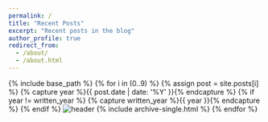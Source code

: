 ```yaml
---
permalink: /
title: "Recent Posts"
excerpt: "Recent posts in the blog"
author_profile: true
redirect_from: 
  - /about/
  - /about.html
---
```

{% include base_path %}
{% for i in (0..9) %}
  {% assign post = site.posts[i] %}
  {% capture year %}{{ post.date | date: '%Y' }}{% endcapture %}
  {% if year != written_year %}
    {% capture written_year %}{{ year }}{% endcapture %}
  {% endif %}
  <img href="{{ post.header }}" alt="header">
  {% include archive-single.html %}
{% endfor %}